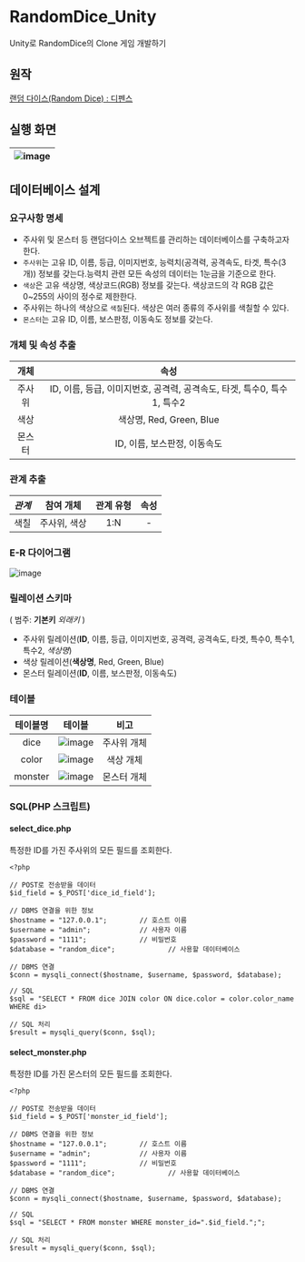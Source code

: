 # RandomDice_Unity
Unity로 RandomDice의 Clone 게임 개발하기

## 원작
[랜덤 다이스(Random Dice) : 디펜스](https://play.google.com/store/apps/details?id=com.percent.royaldice)

## 실행 화면
|![image](https://user-images.githubusercontent.com/91407433/183568111-7dc4aa68-effa-439f-b782-8c7827c0c270.png)|
|:-:|

## 데이터베이스 설계
### 요구사항 명세
- 주사위 및 몬스터 등 랜덤다이스 오브젝트를 관리하는 데이터베이스를 구축하고자 한다.
- `주사위`는 고유 ID, 이름, 등급, 이미지번호, 능력치(공격력, 공격속도, 타겟, 특수(3개)) 정보를 갖는다.능력치 관련 모든 속성의 데이터는 1눈금을 기준으로 한다.
- `색상`은 고유 색상명, 색상코드(RGB) 정보를 갖는다. 색상코드의 각 RGB 값은 0~255의 사이의 정수로 제한한다.
- 주사위는 하나의 색상으로 `색칠`된다. 색상은 여러 종류의 주사위를 색칠할 수 있다.
- `몬스터`는 고유 ID, 이름, 보스판정, 이동속도 정보를 갖는다.

### 개체 및 속성 추출
|개체|속성|
|:-:|:-:|
|주사위|ID, 이름, 등급, 이미지번호, 공격력, 공격속도, 타겟, 특수0, 특수1, 특수2|
|색상|색상명, Red, Green, Blue|
|몬스터|ID, 이름, 보스판정, 이동속도|

### 관계 추출
|*관계*|참여 개체|관계 유형|속성|
|:-:|:-:|:-:|:-:|
|색칠|주사위, 색상|1:N|-|

### E-R 다이어그램
![image](https://user-images.githubusercontent.com/91407433/183568922-fe36a4f2-1cef-412c-9fd6-7806c9d357fd.png)

### 릴레이션 스키마
( 범주: **기본키** *외래키* )

- 주사위 릴레이션(**ID**, 이름, 등급, 이미지번호, 공격력, 공격속도, 타겟, 특수0, 특수1, 특수2, *색상명*)
- 색상 릴레이션(**색상명**, Red, Green, Blue)
- 몬스터 릴레이션(**ID**, 이름, 보스판정, 이동속도)

### 테이블
|테이블명|테이블|비고|
|:-:|:-:|:-:|
|dice|![image](https://user-images.githubusercontent.com/91407433/183569834-a7791381-39c7-4379-9bcd-798bb36e0251.png)|주사위 개체|
|color|![image](https://user-images.githubusercontent.com/91407433/183569894-342caa9e-869f-4db6-b47a-6a33a798062b.png)|색상 개체|
|monster|![image](https://user-images.githubusercontent.com/91407433/183569974-9d6ed179-5a5d-414e-b083-bf6e9c0dc7b9.png)|몬스터 개체|

### SQL(PHP 스크립트)
#### select_dice.php
특정한 ID를 가진 주사위의 모든 필드를 조회한다.
```
<?php

// POST로 전송받을 데이터
$id_field = $_POST['dice_id_field'];

// DBMS 연결을 위한 정보
$hostname = "127.0.0.1";        // 호스트 이름
$username = "admin";            // 사용자 이름
$password = "1111";             // 비밀번호
$database = "random_dice";             // 사용할 데이터베이스

// DBMS 연결
$conn = mysqli_connect($hostname, $username, $password, $database);

// SQL
$sql = "SELECT * FROM dice JOIN color ON dice.color = color.color_name WHERE di>

// SQL 처리
$result = mysqli_query($conn, $sql);
```

#### select_monster.php
특정한 ID를 가진 몬스터의 모든 필드를 조회한다.
```
<?php

// POST로 전송받을 데이터
$id_field = $_POST['monster_id_field'];

// DBMS 연결을 위한 정보
$hostname = "127.0.0.1";        // 호스트 이름
$username = "admin";            // 사용자 이름
$password = "1111";             // 비밀번호
$database = "random_dice";             // 사용할 데이터베이스

// DBMS 연결
$conn = mysqli_connect($hostname, $username, $password, $database);

// SQL
$sql = "SELECT * FROM monster WHERE monster_id=".$id_field.";";

// SQL 처리
$result = mysqli_query($conn, $sql);
```
